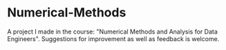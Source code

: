 # Numerical-Methods
A project I made in the course: "Numerical Methods and Analysis for Data Engineers". Suggestions for improvement as well as feedback is welcome.
